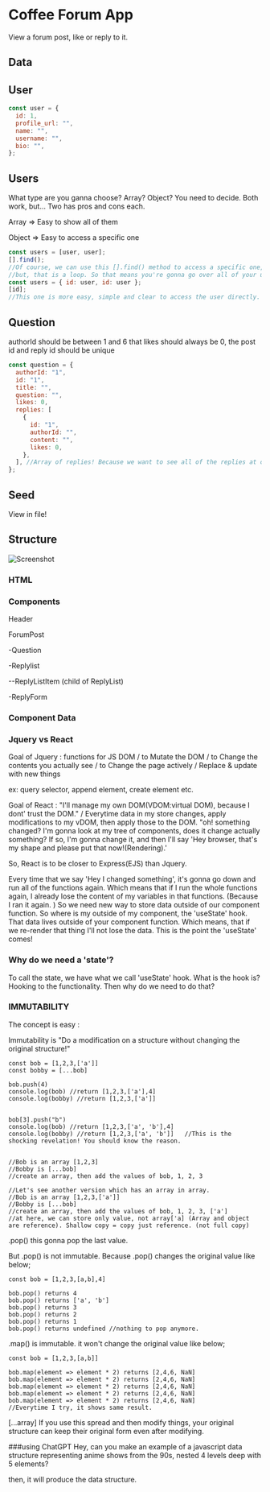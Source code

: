 # Coffee Forum App

View a forum post, like or reply to it.

## Data

## User

```jsx
const user = {
  id: 1,
  profile_url: "",
  name: "",
  username: "",
  bio: "",
};
```

## Users
What type are you ganna choose? Array? Object? You need to decide. 
Both work, but...
Two has pros and cons each.

Array => Easy to show all of them

Object => Easy to access a specific one

```jsx
const users = [user, user];
[].find();
//Of course, we can use this [].find() method to access a specific one, 
//but, that is a loop. So that means you're gonna go over all of your users, every time. 
const users = { id: user, id: user };
[id]; 
//This one is more easy, simple and clear to access the user directly. 
```


## Question

authorId should be between 1 and 6
that likes should always be 0,
the post id and reply id should be unique

```jsx
const question = {
  authorId: "1",
  id: "1",
  title: "",
  question: "",
  likes: 0,
  replies: [
    {
      id: "1",
      authorId: "",
      content: "",
      likes: 0,
    },
  ], //Array of replies! Because we want to see all of the replies at once in list. 
};
```

## Seed

View in file!

## Structure

![Screenshot](https://github.com/leslieyjkim/Mug_mingle_2024/blob/main/Wireframe.png?raw=true)

### HTML

### Components

Header

ForumPost

 -Question

 -Replylist

  --ReplyListItem (child of ReplyList)

  
 -ReplyForm


### Component Data

### Jquery vs React
Goal of Jquery : functions for JS DOM / to Mutate the DOM / to Change the contents you actually see / to Change the page actively / Replace & update with new things

ex: query selector, append element, create element etc. 


Goal of React : "I'll manage my own DOM(VDOM:virtual DOM), because I dont' trust the DOM." / Everytime data in my store changes, apply modifications to my vDOM, then apply those to the DOM. "oh! something changed? I'm gonna look at my tree of components, does it change actually something? If so, I'm gonna change it, and then I'll say 'Hey browser, that's my shape and please put that now!(Rendering).'

So, React is to be closer to Express(EJS) than Jquery. 

Every time that we say 'Hey I changed something', it's gonna go down and run all of the functions again. Which means that if I run the whole functions again, I already lose the content of my variables in that functions. (Because I ran it again. ) So we need new way to store data outside of our component function. So where is my outside of my component, the 'useState' hook. That data lives outside of your component function. Which means, that if we re-render that thing I'll not lose the data. This is the point the 'useState' comes!

### Why do we need a 'state'?
To call the state, we have what we call 'useState' hook. What is the hook is? Hooking to the functionality. Then why do we need to do that? 






### IMMUTABILITY
The concept is easy : 

Immutability is "Do a modification on a structure without changing the original structure!"

```
const bob = [1,2,3,['a']]
const bobby = [...bob]

bob.push(4)
console.log(bob) //return [1,2,3,['a'],4]
console.log(bobby) //return [1,2,3,['a']]


bob[3].push("b")
console.log(bob) //return [1,2,3,['a', 'b'],4]
console.log(bobby) //return [1,2,3,['a', 'b']]   //This is the shocking revelation! You should know the reason. 


//Bob is an array [1,2,3]
//Bobby is [...bob]
//create an array, then add the values of bob, 1, 2, 3

//Let's see another version which has an array in array.
//Bob is an array [1,2,3,['a']]
//Bobby is [...bob]
//create an array, then add the values of bob, 1, 2, 3, ['a'] 
//at here, we can store only value, not array['a] (Array and object are reference). Shallow copy = copy just reference. (not full copy)
```



.pop() this gonna pop the last value. 

But .pop() is not immutable.
Because .pop() changes the original value like below;

```
const bob = [1,2,3,[a,b],4]

bob.pop() returns 4
bob.pop() returns ['a', 'b']
bob.pop() returns 3
bob.pop() returns 2
bob.pop() returns 1
bob.pop() returns undefined //nothing to pop anymore.
```



.map() is immutable.
it won't change the original value like below;

```
const bob = [1,2,3,[a,b]]

bob.map(element => element * 2) returns [2,4,6, NaN]
bob.map(element => element * 2) returns [2,4,6, NaN]
bob.map(element => element * 2) returns [2,4,6, NaN]
bob.map(element => element * 2) returns [2,4,6, NaN]
bob.map(element => element * 2) returns [2,4,6, NaN]
//Everytime I try, it shows same result. 

```

[...array] If you use this spread and then modify things, 
your original structure can keep their original form even after modifying. 


###using ChatGPT
Hey, can you make an example of a javascript data structure representing anime shows from the 90s, nested 4 levels deep with 5 elements? 

then, it will produce the data structure. 

